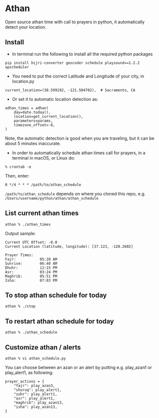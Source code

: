 # Athan
Open source athan time with call to prayers in python, it automatically detect your location.

## Install

- In terminal run the following to install all the required python packages

```
pip install hijri-converter geocoder schedule playsound==1.2.2 apscheduler 
```

- You need to put the correct Latitude and Longitude of your city, in location.py 

```
current_location=(38.599192, -121.504702),  # Sacramento, CA

```

- Or set it to automatic location detection as:

```
adhan_times = adhan(
    day=date.today(),
    location=get_current_location(),
    parameters=params,
    timezone_offset=-8,
)
```

Note, the automatic detection is good when you are traveling, but it can be about 5 minutes inaccurate.

- In order to automatically schedule athan times call for prayers, in a terminal in macOS, or Linux do:

```
% crontab -e
```

Then, enter:

```
0 */4 * * * /path/to/athan_schedule
```

`/path/to/athan_schedule` depends on where you cloned this repo, e.g. `/Users/username/python/athan/athan_schedule`

## List current athan times

```
athan % ./athan_times 
```

Output sample:

```
Current UTC Offset: -8.0
Current Location (latitude, longitude): [37.123, -120.2602]

Prayer Times:
Fajr:           05:28 AM
Sunrise:        06:40 AM
Dhuhr:          12:15 PM
Asr:            03:24 PM
Maghrib:        05:51 PM
Isha:           07:03 PM
```

## To stop athan schedule for today

```
athan % ./stop 
```

## To restart athan schedule for today

```
athan % ./athan_schedule 
```

## Customize athan / alerts

```
athan % vi athan_schedule.py
```

You can choose between an azan or an alert by putting e.g. play_azan1 or play_alert1, as following:

```
prayer_actions = {
    "fajr": play_azan3,
    "shuruq": play_alert1,
    "zuhr": play_alert1,
    "asr": play_alert1,
    "maghrib": play_azan13,
    "isha": play_azan13,
}
```
